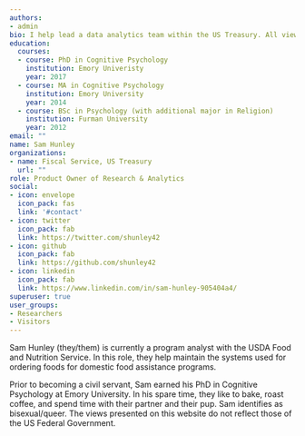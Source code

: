 ```yaml
---
authors:
- admin
bio: I help lead a data analytics team within the US Treasury. All views presented on this site are mine alone.
education:
  courses:
  - course: PhD in Cognitive Psychology
    institution: Emory Univeristy
    year: 2017
  - course: MA in Cognitive Psychology
    institution: Emory University
    year: 2014
  - course: BSc in Psychology (with additional major in Religion)
    institution: Furman University
    year: 2012
email: ""
name: Sam Hunley
organizations:
- name: Fiscal Service, US Treasury
  url: ""
role: Product Owner of Research & Analytics
social:
- icon: envelope
  icon_pack: fas
  link: '#contact'
- icon: twitter
  icon_pack: fab
  link: https://twitter.com/shunley42
- icon: github
  icon_pack: fab
  link: https://github.com/shunley42
- icon: linkedin
  icon_pack: fab
  link: https://www.linkedin.com/in/sam-hunley-905404a4/
superuser: true
user_groups:
- Researchers
- Visitors
---
```


Sam Hunley (they/them) is currently a program analyst with the USDA Food and Nutrition Service. In this role, they help maintain the systems used for ordering foods for domestic food assistance programs. 

Prior to becoming a civil servant, Sam earned his PhD in Cognitive Psychology at Emory University. In his spare time, they like to bake, roast coffee, and spend time with their partner and their pup. Sam identifies as bisexual/queer. The views presented on this website do not reflect those of the US Federal Government.
